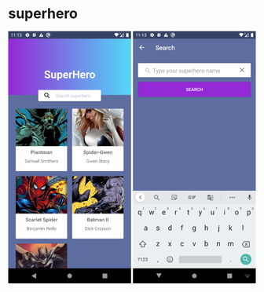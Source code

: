 # superhero
<p align="center">
  <img src="Screenshot_1582622000.png" width="250" title="hover text">
  <img src="Screenshot_1582622005.png" width="250" alt="accessibility text">
</p>
